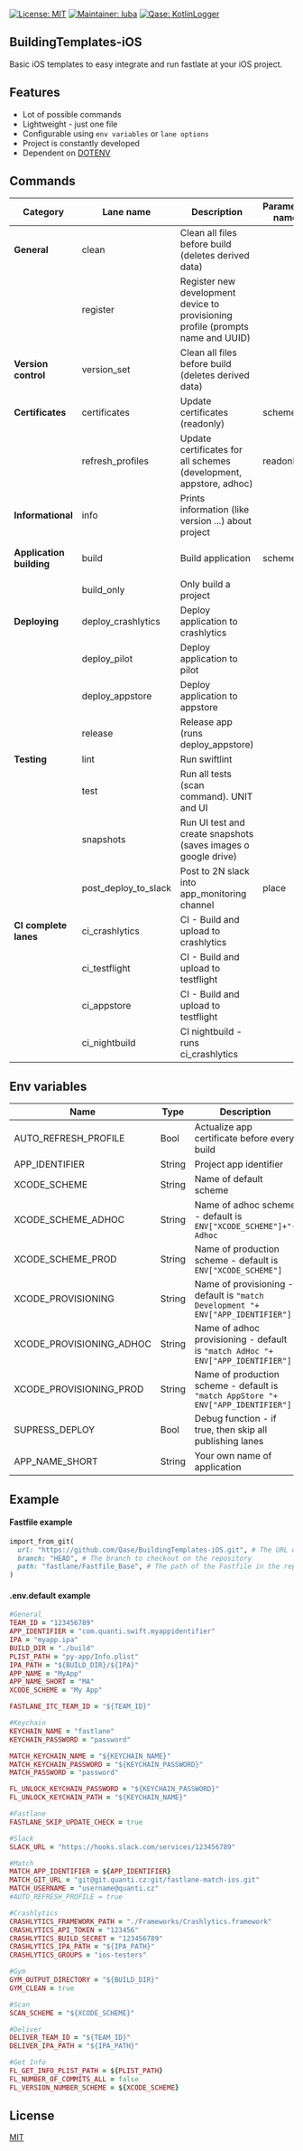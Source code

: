[![License: MIT](https://img.shields.io/badge/License-MIT-yellow.svg)](https://opensource.org/licenses/MIT)
[![Maintainer: luba](https://img.shields.io/badge/Maintainer-David2XN-blue.svg)](mailto:david.nemec@quanti.cz)
[![Qase: KotlinLogger](https://img.shields.io/badge/Qase-BuildingTemplates-ff69b4.svg)](https://github.com/Qase/BuildingTemplates-iOS)

## BuildingTemplates-iOS

Basic iOS templates to easy integrate and run fastlate at your iOS project.

## Features
* Lot of possible commands
* Lightweight - just one file
* Configurable using `env variables` or `lane options`
* Project is constantly developed
* Dependent on [DOTENV](https://docs.fastlane.tools/best-practices/keys/#dotenv)


## Commands

| Category | Lane name | Description | Parameter name | Parameter value |
|--------------------------|-------------------------|---------------------------------------------------------------------------------|----------------|------------------------------|
| **General** | clean | Clean all files before build (deletes derived data) |  |  |
|  | register | Register new development device to provisioning profile (prompts name and UUID) |  |  |
| **Version control** | version_set | Clean all files before build (deletes derived data) |  |  |
| **Certificates** | certificates | Update certificates (readonly) | scheme | development, appstore, adhoc |
|  | refresh_profiles | Update certificates for all schemes (development, appstore, adhoc) | readonly | boolean |
| **Informational** | info | Prints information (like version ...) about project |  |  |
| **Application building** | build | Build application | scheme | development, appstore, adhoc |
|  | build_only | Only build a project |  |  |
| **Deploying** | deploy_crashlytics | Deploy application to crashlytics |  |  |
|  | deploy_pilot | Deploy application to pilot |  |  |
|  | deploy_appstore | Deploy application to appstore |  |  |
|  | release | Release app (runs deploy_appstore) |  |  |
| **Testing** | lint | Run swiftlint |  |  |
|  | test | Run all tests (scan command). UNIT and UI |  |  |
|  | snapshots | Run UI test and create snapshots (saves images o google drive) |  |  |
|  | post_deploy_to_slack | Post to 2N slack into app_monitoring channel | place | String of deployed place |
| **CI complete lanes** | ci_crashlytics | CI - Build and upload to crashlytics |  |  |
|  | ci_testflight | CI - Build and upload to testflight |  |  |
|  | ci_appstore | CI - Build and upload to testflight |  |  |
|  | ci_nightbuild | CI nightbuild - runs ci_crashlytics |  |  |

## Env variables

| Name                     | Type   | Description                                                                       |
|--------------------------|--------|-----------------------------------------------------------------------------------|
| AUTO_REFRESH_PROFILE     | Bool   | Actualize app certificate before every build                                      |
| APP_IDENTIFIER           | String | Project app identifier                                                            |
| XCODE_SCHEME             | String | Name of default scheme                                                            |
| XCODE_SCHEME_ADHOC       | String | Name of adhoc scheme - default is `ENV["XCODE_SCHEME"]+"-Adhoc`                   |
| XCODE_SCHEME_PROD        | String | Name of production scheme - default is `ENV["XCODE_SCHEME"]`                      |
| XCODE_PROVISIONING       | String | Name of provisioning - default is `"match Development "+ ENV["APP_IDENTIFIER"]`   |
| XCODE_PROVISIONING_ADHOC | String | Name of adhoc provisioning - default is `"match AdHoc "+ ENV["APP_IDENTIFIER"]`   |
| XCODE_PROVISIONING_PROD  | String | Name of production scheme - default is `"match AppStore "+ ENV["APP_IDENTIFIER"]` |
| SUPRESS_DEPLOY           | Bool   | Debug function - if true, then skip all publishing lanes                          |
| APP_NAME_SHORT           | String | Your own name of application                                                      |

## Example
#### Fastfile example

```ruby
import_from_git(
  url: "https://github.com/Qase/BuildingTemplates-iOS.git", # The URL of the repository to import the Fastfile from.
  branch: "HEAD", # The branch to checkout on the repository
  path: "fastlane/Fastfile_Base", # The path of the Fastfile in the repository
)
```

#### .env.default example
```ruby
#General
TEAM_ID = "123456789"
APP_IDENTIFIER = "com.quanti.swift.myappidentifier"
IPA = "myapp.ipa"
BUILD_DIR = "./build"
PLIST_PATH = "py-app/Info.plist"
IPA_PATH = "${BUILD_DIR}/${IPA}"
APP_NAME = "MyApp"
APP_NAME_SHORT = "MA"
XCODE_SCHEME = "My App"

FASTLANE_ITC_TEAM_ID = "${TEAM_ID}"

#Keychain
KEYCHAIN_NAME = "fastlane"
KEYCHAIN_PASSWORD = "password"

MATCH_KEYCHAIN_NAME = "${KEYCHAIN_NAME}"
MATCH_KEYCHAIN_PASSWORD = "${KEYCHAIN_PASSWORD}"
MATCH_PASSWORD = "password"

FL_UNLOCK_KEYCHAIN_PASSWORD = "${KEYCHAIN_PASSWORD}"
FL_UNLOCK_KEYCHAIN_PATH = "${KEYCHAIN_NAME}"

#Fastlane
FASTLANE_SKIP_UPDATE_CHECK = true

#Slack
SLACK_URL = "https://hooks.slack.com/services/123456789"

#Match
MATCH_APP_IDENTIFIER = ${APP_IDENTIFIER}
MATCH_GIT_URL = "git@git.quanti.cz:git/fastlane-match-ios.git"
MATCH_USERNAME = "username@quanti.cz"
#AUTO_REFRESH_PROFILE = true

#Crashlytics
CRASHLYTICS_FRAMEWORK_PATH = "./Frameworks/Crashlytics.framework"
CRASHLYTICS_API_TOKEN = "123456"
CRASHLYTICS_BUILD_SECRET = "123456789"
CRASHLYTICS_IPA_PATH = "${IPA_PATH}"
CRASHLYTICS_GROUPS = "ios-testers"

#Gym
GYM_OUTPUT_DIRECTORY = "${BUILD_DIR}"
GYM_CLEAN = true

#Scan
SCAN_SCHEME = "${XCODE_SCHEME}"

#Deliver
DELIVER_TEAM_ID = "${TEAM_ID}"
DELIVER_IPA_PATH = "${IPA_PATH}"

#Get Info
FL_GET_INFO_PLIST_PATH = ${PLIST_PATH}
FL_NUMBER_OF_COMMITS_ALL = false
FL_VERSION_NUMBER_SCHEME = ${XCODE_SCHEME}
```

## License
[MIT](https://github.com/nishanths/license/blob/master/LICENSE)
